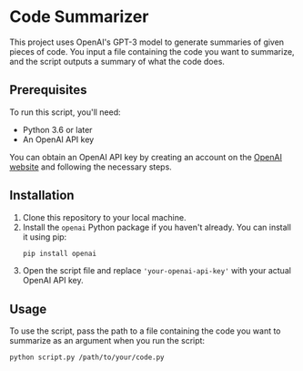 # Code Summarizer

This project uses OpenAI's GPT-3 model to generate summaries of given pieces of code. You input a file containing the code you want to summarize, and the script outputs a summary of what the code does.

## Prerequisites

To run this script, you'll need:

- Python 3.6 or later
- An OpenAI API key

You can obtain an OpenAI API key by creating an account on the [OpenAI website](https://www.openai.com/) and following the necessary steps.

## Installation

1. Clone this repository to your local machine.
2. Install the `openai` Python package if you haven't already. You can install it using pip:
    ```bash
    pip install openai
    ```
3. Open the script file and replace `'your-openai-api-key'` with your actual OpenAI API key.

## Usage

To use the script, pass the path to a file containing the code you want to summarize as an argument when you run the script:

```bash
python script.py /path/to/your/code.py

